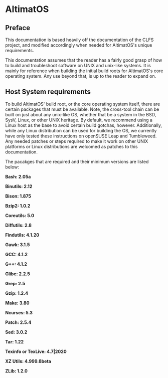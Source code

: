 # AltimatOS

## Preface

This documentation is based heavily off the documentation of the CLFS project, and modified accordingly when needed for AltimatOS's unique requirements.

This documentation assumes that the reader has a fairly good grasp of how to build and troubleshoot software on UNIX and unix-like systems. It is mainly for reference when building the initial build roots for AltimatOS's core operating system. Any use beyond that, is up to the reader to expand on.

## Host System requirements

To build AltimatOS' build root, or the core operating system itself, there are certain packages that must be available. Note, the cross-tool chain can be built on just about any unix-like OS, whether that be a system in the BSD, SysV, Linux, or other UNIX heritage. By default, we recommend using a Linux host as the base to avoid certain build gotchas, however. Additionally, while any Linux distribution can be used for building the OS, we currently have only tested these instructions on openSUSE Leap and Tumbleweed. Any needed patches or steps required to make it work on other UNIX platforms or Linux distributions are welcomed as patches to this documentation.

The pacakges that are required and their minimum versions are listed below:

**Bash: 2.05a**

**Binutils: 2.12**

**Bison: 1.875**

**Bzip2: 1.0.2**

**Coreutils: 5.0**

**Diffutils: 2.8**

**Findutils: 4.1.20**

**Gawk: 3.1.5**

**GCC: 4.1.2**

**G++: 4.1.2**

**Glibc: 2.2.5**

**Grep: 2.5**

**Gzip: 1.2.4**

**Make: 3.80**

**Ncurses: 5.3**

**Patch: 2.5.4**

**Sed: 3.0.2**

**Tar: 1.22**

**Texinfo or TexLive: 4.7|2020**

**XZ Utils: 4.999.8beta**

**ZLib: 1.2.0**


